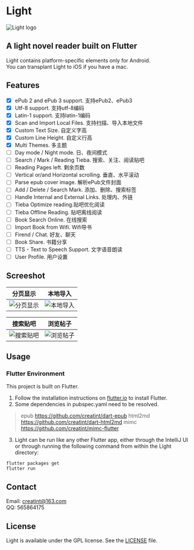 # Light

![Light logo](https://user-images.githubusercontent.com/17924777/39092072-762deace-4636-11e8-8acd-447a03c7556e.png)

## A light novel reader built on Flutter
Light contains platform-specific elements only for Android.<br>
You can transplant Light to iOS if you have a mac.

## Features
- [x] ePub 2 and ePub 3 support. 支持ePub2、ePub3
- [x] Utf-8 support. 支持utf-8编码
- [x] Latin-1 support. 支持latin-1编码
- [x] Scan and Import Local Files. 支持扫描、导入本地文件
- [x] Custom Text Size. 自定义字高
- [x] Custom Line Height. 自定义行高
- [x] Multi Themes. 多主题
- [ ] Day mode / Night mode. 日、夜间模式
- [ ] Search / Mark / Reading Tieba. 搜索、关注、阅读贴吧
- [ ] Reading Pages left. 剩余页数
- [ ] Vertical or/and Horizontal scrolling. 垂直、水平滚动
- [ ] Parse epub cover image. 解析ePub文件封面
- [ ] Add / Delete / Search Mark. 添加、删除、搜索标签
- [ ] Handle Internal and External Links. 处理内、外链
- [ ] Tieba Optimize reading.贴吧优化阅读
- [ ] Tieba Offline Reading. 贴吧离线阅读
- [ ] Book Search Online. 在线搜索
- [ ] Import Book from Wifi. Wifi导书
- [ ] Firend / Chat. 好友、聊天
- [ ] Book Share. 书籍分享
- [ ] TTS - Text to Speech Support. 文字语音朗读
- [ ] User Profile. 用户设置

## Screeshot
分页显示 | 本地导入
:-------------------------:|:-------------------------:
![分页显示](https://user-images.githubusercontent.com/17924777/39093416-24e27484-4652-11e8-9eaa-96b610508d80.gif) | ![本地导入](https://user-images.githubusercontent.com/17924777/39093132-18904792-464d-11e8-9bda-4f30abec0504.gif)

搜索贴吧 | 浏览帖子
:-------------------------:|:-------------------------:
![搜索贴吧](https://user-images.githubusercontent.com/17924777/39093389-d2d79c64-4651-11e8-9b19-07490ccbb44a.gif) | ![浏览帖子](https://user-images.githubusercontent.com/17924777/39093405-0108874c-4652-11e8-9e79-884a1f6961a9.gif)

## Usage
### Flutter Environment
This project is built on Flutter.<br>
1. Follow the installation instructions on [flutter.io](https://flutter.io) to install Flutter.
2. Some dependencies in pubspec.yaml need to be resolved.
> epub https://github.com/creatint/dart-epub
> html2md https://github.com/creatint/dart-html2md
> mimc https://github.com/creatint/mimc-flutter
3. Light can be run like any other Flutter app, either through the IntelliJ UI or through running the following command from within the Light directory:
```
flutter packages get
flutter run
```


## Contact
Email: creatint@163.com<br>QQ: 565864175


## License
Light is available under the GPL license. See the [LICENSE](https://github.com/creatint/light/blob/master/LICENSE) file.
